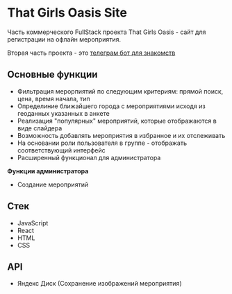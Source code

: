 # That Girls Oasis Site

Часть коммерческого FullStack проекта That Girls Oasis - сайт для регистрации на офлайн мероприятия.

Вторая часть проекта - это [телеграм бот для знакомств](https://github.com/Nikidzawa/That_Girls_Oasis_TeleBot)

## Основные функции

* Фильтрация мерорпиятий по следующим критериям: прямой поиск, цена, время начала, тип
* Определиние ближайшего города с мероприятиями исходя из геоданных указанных в анкете
* Реализация "популярных" мероприятий, которые отображаются в виде слайдера
* Возможность добавлять мероприятия в избранное и их отслеживать
* На основании роли пользователя в группе - отображать соответствующий интерфейс
* Расширенный функционал для администратора

**Функции администратора**

* Создание мероприятий

## Стек
* JavaScript
* React
* HTML
* CSS


## API
* Яндекс Диск (Сохранение изображений мероприятия)